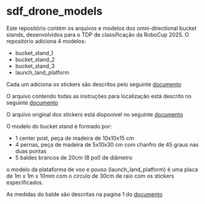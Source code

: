 # sdf_drone_models
Este repositório contém os arquivos e modelos dos omni-directional bucket stands, desenvolvidos para o TDP de classificação da RoboCup 2025.
O repositorio adiciona 4 modelos:
- bucket_stand_1
- bucket_stand_2
- bucket_stand_3
- launch_land_platform

Cada um adiciona os stickers são descritos pelo seguinte [documento](https://www.nist.gov/system/files/documents/2024/08/19/Fabrication%20Guide%20-%208%20in%20%2820cm%29%20Open%20Lane%20-%20Wood%20Omni%20Stands%20%282020B%29.pdf)

O arquivo contendo todas as instruções para localização está descrito no seguinte [documento]([https://www.nist.gov/el/intelligent-systems-division-73500/standard-test-methods-response-robots/aerial-drone-tests/drone.](https://www.nist.gov/system/files/documents/2024/08/14/Presentation%20-%20Open%2C%20Obstructed%2C%20Confined%20Lanes%20and%20Scenarios%20%282024A%29.pdf))

O arquivo original dos stickers está disponivel no seguinte [documento](https://www.nist.gov/system/files/documents/2024/08/15/Sticker%20Sheets%20-%208%20in%20%2820%20cm%29%20Open%20Lane%20and%20Scenarios%20-%20Omni%20Buckets%20-%20WHITE%20and%20BLACK%20-%208%20in%20Diam%20Stickers%20%28v2020B%20Answer%20Key%29.pdf)

O modelo do bucket stand é formado por:
- 1 center post, peça de madeira de 10x10x15 cm
- 4 pernas, peça de madeira de 5x10x30 cm com chanfro de 45 graus nas duas pontas
- 5 baldes brancos de 20cm (8 pol) de diâmetro

o modelo da plataforma de voo e pouso (launch_land_platform) é uma placa de 1m x 1m x 10mm com o circulo de 30cm de raio com os stickers especificados.

As medidas do balde são descritas na pagina 1 do [documento](https://img.uline.com/is/content/uline/RS-9941pdf)
